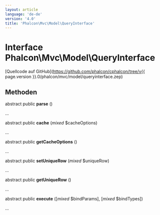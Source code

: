 ```yaml
---
layout: article
language: 'de-de'
version: '4.0'
title: 'Phalcon\Mvc\Model\QueryInterface'
---
```

# Interface **Phalcon\Mvc\Model\QueryInterface**

[Quellcode auf GitHub](https://github.com/phalcon/cphalcon/tree/v{{ page.version }}.0/phalcon/mvc/model/queryinterface.zep)

## Methoden

abstract public **parse** ()

...

abstract public **cache** (*mixed* $cacheOptions)

...

abstract public **getCacheOptions** ()

...

abstract public **setUniqueRow** (*mixed* $uniqueRow)

...

abstract public **getUniqueRow** ()

...

abstract public **execute** ([*mixed* $bindParams], [*mixed* $bindTypes])

...